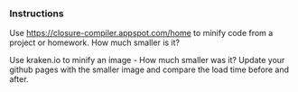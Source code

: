 ### Instructions

Use https://closure-compiler.appspot.com/home to minify code from a project or homework. How much smaller is it?

Use kraken.io to minify an image - How much smaller was it? Update your github pages with the smaller image and compare the load time before and after.